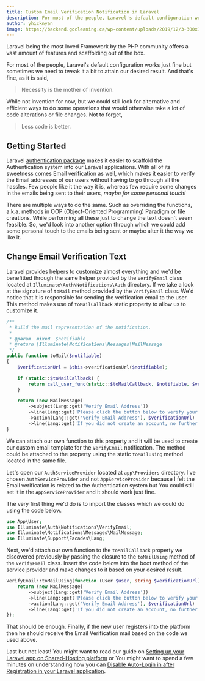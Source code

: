 ```yaml
---
title: Custom Email Verification Notification in Laravel
description: For most of the people, Laravel's default configuration works just fine but sometimes we need to tweak it a bit to attain our desired result.
author: yhicknyan
image: https://backend.gocleaning.ca/wp-content/uploads/2019/12/3-300x199.jpeg
---
```


Laravel being the most loved Framework by the PHP community offers a vast amount of features and scaffolding out of the box.

For most of the people, Laravel's default configuration works just fine but sometimes we need to tweak it a bit to attain our desired result. And that's fine, as it is said,

> Necessity is the mother of invention.

While not invention for now, but we could still look for alternative and efficient ways to do some operations that would otherwise take a lot of code alterations or file changes. Not to forget,

> Less code is better.

## Getting Started

Laravel [authentication package](https://laravel.com/docs/7.x/authentication#introduction) makes it easier to scaffold the Authentication system into our Laravel applications. With all of its sweetness comes Email verification as well, which makes it easier to verify the Email addresses of our users without having to go through all the hassles. Few people like it the way it is, whereas few require some changes in the emails being sent to their users, *maybe for some personal touch!*

There are multiple ways to do the same. Such as overriding the functions, a.k.a. methods in OOP (Object-Oriented Programming) Paradigm or file creations. While performing all these just to change the text doesn't seem feasible. So, we'd look into another option through which we could add some personal touch to the emails being sent or maybe alter it the way we like it.

## Change Email Verification Text

Laravel provides helpers to customize almost everything and we'd be benefitted through the same helper provided by the `VerifyEmail` class located at `Illuminate\Auth\Notifications\Auth` directory. If we take a look at the signature of `toMail` method provided by the `VerifyEmail` class. We'd notice that it is responsible for sending the verification email to the user. This method makes use of `toMailCallback` static property to allow us to customize it.

```php
/**
 * Build the mail representation of the notification.
 *
 * @param  mixed  $notifiable
 * @return \Illuminate\Notifications\Messages\MailMessage
 */
public function toMail($notifiable)
{
    $verificationUrl = $this->verificationUrl($notifiable);

    if (static::$toMailCallback) {
        return call_user_func(static::$toMailCallback, $notifiable, $verificationUrl);
    }

    return (new MailMessage)
        ->subject(Lang::get('Verify Email Address'))
        ->line(Lang::get('Please click the button below to verify your email address.'))
        ->action(Lang::get('Verify Email Address'), $verificationUrl)
        ->line(Lang::get('If you did not create an account, no further action is required.'));
}
```

We can attach our own function to this property and it will be used to create our custom email template for the `VerifyEmail` notification. The method could be attached to the property using the static `toMailUsing` method located in the same file.

Let's open our `AuthServiceProvider` located at `app\Providers` directory. I've chosen `AuthServiceProvider` and not `AppServiceProvider` because I felt the Email verification is related to the Authentication system but You could still set it in the `AppServiceProvider` and it should work just fine.

The very first thing we'd do is to import the classes which we could do using the code below.

```php
use App\User;
use Illuminate\Auth\Notifications\VerifyEmail;
use Illuminate\Notifications\Messages\MailMessage;
use Illuminate\Support\Facades\Lang;
```

Next, we'd attach our own function to the `toMailCallback` property we discovered previously by passing the closure to the `toMailUsing` method of the `VerifyEmail` class. Insert the code below into the boot method of the service provider and make changes to it based on your desired result.

```php
VerifyEmail::toMailUsing(function (User $user, string $verificationUrl) {
    return (new MailMessage)
        ->subject(Lang::get('Verify Email Address'))
        ->line(Lang::get('Please click the button below to verify your email address.'))
        ->action(Lang::get('Verify Email Address'), $verificationUrl)
        ->line(Lang::get('If you did not create an account, no further action is required.'));
});
```

That should be enough. Finally, if the new user registers into the platform then he should receive the Email Verification mail based on the code we used above.

Last but not least! You might want to read our guide on [Setting up your Laravel app on Shared-Hosting platform](https://www.shade.codes/how-to-deploy-laravel-app-on-shared-hosting/) or You might want to spend a few minutes on understanding how you can [Disable Auto-Login in after Registration in your Laravel application](https://www.shade.codes/disable-auto-login-in-laravel-after-registration/).
